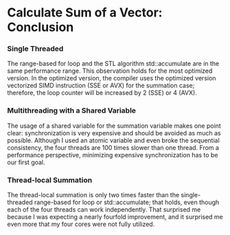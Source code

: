 # Calculate Sum of a Vector: Conclusion

### Single Threaded

The range-based for loop and the STL algorithm std::accumulate are in the same performance range. This observation holds for the most optimized version. In the optimized version, the compiler uses the optimized version vectorized SIMD instruction (SSE or AVX) for the summation case; therefore, the loop counter will be increased by 2 (SSE) or 4 (AVX).

### Multithreading with a Shared Variable

The usage of a shared variable for the summation variable makes one point clear: synchronization is very expensive and should be avoided as much as possible. Although I used an atomic variable and even broke the sequential consistency, the four threads are 100 times slower than one thread. From a performance perspective, minimizing expensive synchronization has to be our first goal.


### Thread-local Summation

The thread-local summation is only two times faster than the single-threaded range-based for loop or std::accumulate; that holds, even though each of the four threads can work independently. That surprised me because I was expecting a nearly fourfold improvement, and it surprised me even more that my four cores were not fully utilized.





































